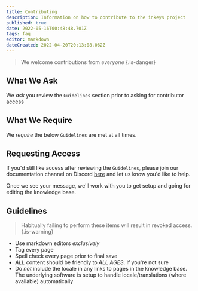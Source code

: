 ```yaml
---
title: Contributing
description: Information on how to contribute to the inkeys project
published: true
date: 2022-05-16T00:48:48.701Z
tags: faq
editor: markdown
dateCreated: 2022-04-20T20:13:08.062Z
---
```


>  We welcome contributions from *everyone*
{.is-danger}

## What We Ask

We *ask* you review the `Guidelines` section prior to asking for contributor access

## What We Require

We *require* the below `Guidelines` are met at all times.

## Requesting Access

If you'd still like access after reviewing the `Guidelines`, please join our documentation channel on Discord [here](https://discord.gg/e5uByzXCN9) and let us know you'd like to help. 

Once we see your message, we'll work with you to get setup and going for editing the knowledge base.

## Guidelines

> Habitually failing to perform these items will result in revoked access.
{.is-warning}

- Use markdown editors *exclusively*
- Tag every page
- Spell check every page prior to final save
- *ALL* content should be friendly to *ALL AGES*. If you're not sure
- Do *not* include the locale in any links to pages in the knowledge base. The underlying software is setup to handle locale/translations (where available) automatically